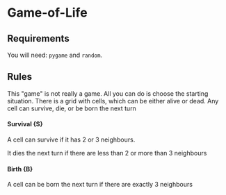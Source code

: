 # Game-of-Life

## Requirements

You will need: `pygame` and `random`.

## Rules

This "game" is not really a game. All you can do is choose the starting situation. There is a grid with cells, which can be either alive or dead. Any cell can survive, die, or be born the next turn

#### Survival {S}

A cell can survive if it has 2 or 3 neighbours.

It dies the next turn if there are less than 2 or more than 3 neighbours

#### Birth {B}

A cell can be born the next turn if there are exactly 3 neighbours
